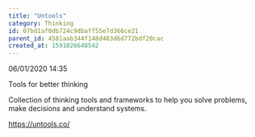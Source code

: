 ```yaml
---
title: "Untools"
category: Thinking
id: 07bd1af0db724c9dbaff55e7d366ce21
parent_id: 4581aab344f148d483d6d772bdf20cac
created_at: 1591026648542
---
```


06/01/2020 14:35

Tools for better thinking

Collection of thinking tools and frameworks to help you solve problems, make decisions and understand systems.

https://untools.co/


    